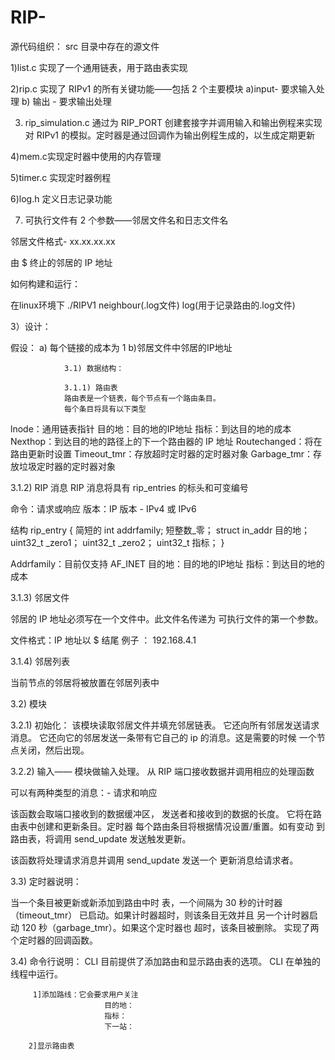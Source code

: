 # RIP-
源代码组织：
src 目录中存在的源文件

1)list.c 实现了一个通用链表，用于路由表实现

2)rip.c 实现了 RIPv1 的所有关键功能——包括 2 个主要模块
	a)input- 要求输入处理
	b) 输出 - 要求输出处理

3) rip_simulation.c 通过为 RIP_PORT 创建套接字并调用输入和输出例程来实现对 RIPv1 的模拟。定时器是通过回调作为输出例程生成的，以生成定期更新

4)mem.c实现定时器中使用的内存管理

5)timer.c 实现定时器例程

6)log.h 定义日志记录功能

7) 可执行文件有 2 个参数——邻居文件名和日志文件名

邻居文件格式-
xx.xx.xx.xx

由 $ 终止的邻居的 IP 地址

如何构建和运行：

在linux环境下 ./RIPV1 neighbour(.log文件)  log(用于记录路由的.log文件)





3）设计：

假设：
        a) 每个链接的成本为 1
                b)邻居文件中邻居的IP地址

                3.1) 数据结构：

                3.1.1) 路由表    
                路由表是一个链表，每个节点有一个路由条目。
                每个条目将具有以下类型
lnode：通用链表指针
目的地：目的地的IP地址
指标：到达目的地的成本
Nexthop：到达目的地的路径上的下一个路由器的 IP 地址
Routechanged：将在路由更新时设置
Timeout_tmr：存放超时定时器的定时器对象
Garbage_tmr：存放垃圾定时器的定时器对象


3.1.2) RIP 消息
RIP 消息将具有 rip_entries 的标头和可变编号

命令：请求或响应
版本：IP 版本 - IPv4 或 IPv6

结构 rip_entry {
                简短的 int addrfamily;
                短整数_零；
                struct in_addr 目的地；
                uint32_t _zero1；
                uint32_t _zero2；
                uint32_t 指标；
}

Addrfamily：目前仅支持 AF_INET
目的地：目的地的IP地址
指标：到达目的地的成本

3.1.3) 邻居文件

邻居的 IP 地址必须写在一个文件中。此文件名传递为
可执行文件的第一个参数。

文件格式：IP 地址以 $ 结尾
例子 ：
192.168.4.1

3.1.4) 邻居列表

当前节点的邻居将被放置在邻居列表中



3.2) 模块

3.2.1) 初始化：
该模块读取邻居文件并填充邻居链表。
它还向所有邻居发送请求消息。
它还向它的邻居发送一条带有它自己的 ip 的消息。这是需要的时候
一个节点关闭，然后出现。

3.2.2) 输入——
模块做输入​​处理。
从 RIP 端口接收数据并调用相应的处理函数

可以有两种类型的消息：- 请求和响应


该函数会取端口接收到的数据缓冲区，
发送者和接收到的数据的长度。
它将在路由表中创建和更新条目。定时器
每个路由条目将根据情况设置/重置。如有变动
到路由表，将调用 send_update 发送触发更新。


该函数将处理请求消息并调用 send_update 发送一个
更新消息给请求者。




3.3) 定时器说明：

当一个条目被更新或新添加到路由中时
表，一个间隔为 30 秒的计时器（timeout_tmr）
已启动。如果计时器超时，则该条目无效并且
另一个计时器启动 120 秒（garbage_tmr）。如果这个定时器也
超时，该条目被删除。
实现了两个定时器的回调函数。

3.4) 命令行说明：
CLI 目前提供了添加路由和显示路由表的选项。
CLI 在单独的线程中运行。

         1]添加路线：它会要求用户关注
                         目的地：
                         指标：
                         下一站：

        2]显示路由表
